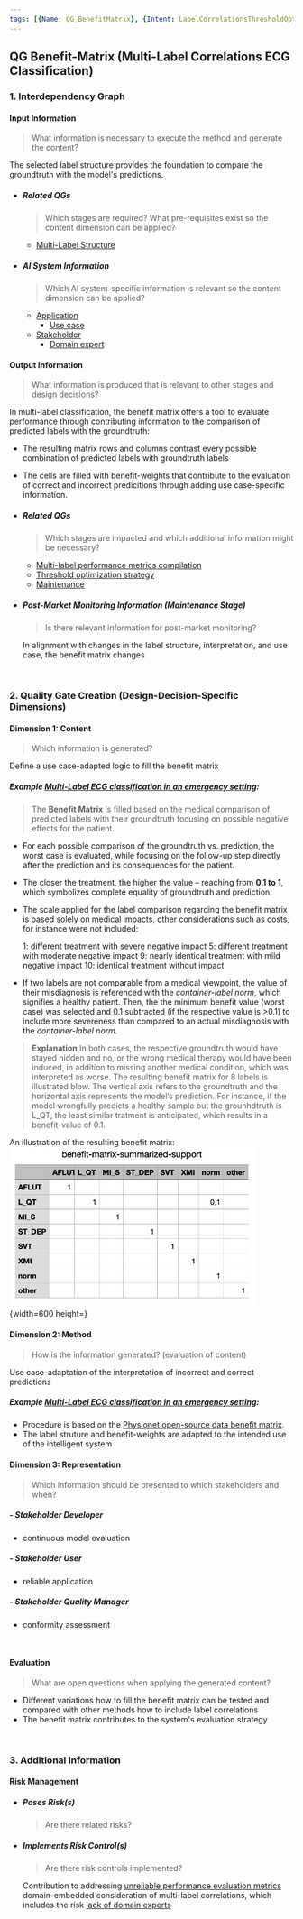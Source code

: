 ```yaml
---
tags: [{Name: QG_BenefitMatrix}, {Intent: LabelCorrelationsThresholdOptimization}, {Problem: DomainMisinterpretation}, {Solution: UseCaseAdaptedLabelCorrelations}, {Applicability: MultiLabelClassification_Thresholding}, {Consequences: UseCaseSpecificity}, {Usage Example: Electrocardiogram_EmergencyMedicine}]
---
```


## QG Benefit-Matrix (Multi-Label Correlations ECG Classification)

### 1. Interdependency Graph

#### Input Information
> What information is necessary to execute the method and generate the content?

The selected label structure provides the foundation to compare the groundtruth with the model's predictions.

- ##### Related QGs
    > Which stages are required? What pre-requisites exist so the content dimension can be applied?

    - [Multi-Label Structure](../../../1_Data/2_Utilization/2_Preprocessing/2_Transformation/QG_LabelStructure_(MultiLabelClassificationPreprocessing).md)

- ##### AI System Information
    > Which AI system-specific information is relevant so the content dimension can be applied?

    - [Application](../../../../1_System/Application/Application.md)
        - [Use case](../../../../1_System/Application/Application.md)
    - [Stakeholder](../../../../1_System/Stakeholder/Stakeholder.md)
        - [Domain expert](../../../../1_System/Stakeholder/2_Consulting/DomainExpert_(ConsultingStakeholder).md)

#### Output Information 
> What information is produced that is relevant to other stages and design decisions?

In multi-label classification, the benefit matrix offers a tool to evaluate performance through contributing information to the comparison of predicted labels with the groundtruth:
- The resulting matrix rows and columns contrast every possible combination of predicted labels with groundtruth labels
- The cells are filled with benefit-weights that contribute to the evaluation of correct and incorrect predicitions through adding use case-specific information. 

- ##### Related QGs
    > Which stages are impacted and which additional information might be necessary?

    - [Multi-label performance metrics compilation](../../2_Model_Evaluation/PerformanceMetrics/QG_PerformanceMetricsCompilation_(MultiLabelClassification).md)
    - [Threshold optimization strategy](./QG_Thresholding_(ClassificationPerformanceMetrics).md)
    - [Maintenance](../../../4_Maintenance/QG_Maintenance_(Lifecycle).md)

- ##### Post-Market Monitoring Information (Maintenance Stage)
    > Is there relevant information for post-market monitoring?

   In alignment with changes in the label structure, interpretation, and use case, the benefit matrix changes

<br>

### 2. Quality Gate Creation (Design-Decision-Specific Dimensions)

#### Dimension 1: Content
> Which information is generated?

Define a use case-adapted logic to fill the benefit matrix

##### Example [Multi-Label ECG classification in an emergency setting](../../../../1_System/Application/example_ECGAlarmingGuardFunctionality_(EmergencyMedicine).md):

> The **Benefit Matrix** is filled based on the medical comparison of predicted labels with their groundtruth focusing on possible negative effects for the patient. 

- For each possible comparison of the groundtruth vs. prediction, the worst case is evaluated, while focusing on the follow-up step directly after the prediction and its consequences for the patient. 
- The closer the treatment, the higher the value – reaching from **0.1 to 1**, which symbolizes complete equality of groundtruth and prediction. 
- The scale applied for the label comparison regarding the benefit matrix is based solely on medical impacts, other considerations such as costs, for instance were not included:

    1: different treatment with severe negative impact
    5: different treatment with moderate negative impact
    9: nearly identical treatment with mild negative impact
    10: identical treatment without impact

- If two labels are not comparable from a medical viewpoint, the value of their misdiagnosis is referenced with the *container-label norm*, which signifies a healthy patient. Then, the the minimum benefit value (worst case) was selected and 0.1 subtracted (if the respective value is >0.1) to include more severeness than compared to an actual misdiagnosis with the *container-label norm*. 

> **Explanation** In both cases, the respective groundtruth would have stayed hidden and no, or the wrong medical therapy would have been induced, in addition to missing another medical condition, which was interpreted as worse. The resulting benefit matrix for 8 labels is illustrated blow. The vertical axis refers to the groundtruth and the horizontal axis represents the model’s prediction.  For instance, if the model wrongfully predicts a healthy sample but the grounhdtruth is L_QT, the least similar tratment is anticipated, which results in a benefit-value of 0.1.

An illustration of the resulting benefit matrix: 
![](../../../../../imgs/ECGPerformanceMetrics/benefit_matrix.png){width=600 height=}


#### Dimension 2: Method
> How is the information generated? (evaluation of content)

Use case-adaptation of the interpretation of incorrect and correct predictions 

##### Example [Multi-Label ECG classification in an emergency setting](../../../../1_System/Application/example_ECGAlarmingGuardFunctionality_(EmergencyMedicine).md):
- Procedure is based on the [Physionet open-source data benefit matrix](https://github.com/physionetchallenges/evaluation-2021). 
- The label struture and benefit-weights are adapted to the intended use of the intelligent system

#### Dimension 3: Representation
> Which information should be presented to which stakeholders and when?

##### - Stakeholder Developer
- continuous model evaluation

##### - Stakeholder User
- reliable application

##### - Stakeholder Quality Manager
- conformity assessment

<br>

#### Evaluation
> What are open questions when applying the generated content?

- Different variations how to fill the benefit matrix can be tested and compared with other methods how to include label correlations 
- The benefit matrix contributes to the system's evaluation strategy 


<br>


### 3. Additional Information

#### Risk Management

- ##### Poses Risk(s)
    > Are there related risks?

- ##### Implements Risk Control(s)
    > Are there risk controls implemented?

    Contribution to addressing [unreliable performance evaluation metrics](../../../../3_RiskManagement/AI_Risks/2_TechnicalRobustnessSafety/Accuracy/UnreliablePerformanceMetrics.md) domain-embedded consideration of multi-label correlations, which includes the risk [lack of domain experts](../../../../3_RiskManagement/AI_Risks/5_DiversityNon-DiscriminationFairness/StakeholderParticipation/LackofDomainExpertsCollaborationMechanisms.md)